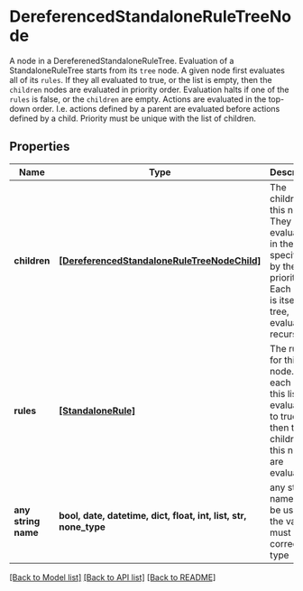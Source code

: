 # DereferencedStandaloneRuleTreeNode

A node in a DereferenedStandaloneRuleTree. Evaluation of a StandaloneRuleTree starts from its `tree` node. A given node first evaluates all of its `rules`. If they all evaluated to true, or the list is empty, then the `children` nodes are evaluated in priority order. Evaluation halts if one of the `rules` is false, or the `children` are empty. Actions are evaluated in the top-down order. I.e. actions defined by a parent are evaluated before actions defined by a child. Priority must be unique with the list of children. 

## Properties
Name | Type | Description | Notes
------------ | ------------- | ------------- | -------------
**children** | [**[DereferencedStandaloneRuleTreeNodeChild]**](DereferencedStandaloneRuleTreeNodeChild.md) | The children of this node. They are evaluated in the order specified by their priority. Each child is itself a tree, evaluated recursively.  | 
**rules** | [**[StandaloneRule]**](StandaloneRule.md) | The rules for this node. If each rule in this list evaluates to true, then the children of this node are evaluated.  | 
**any string name** | **bool, date, datetime, dict, float, int, list, str, none_type** | any string name can be used but the value must be the correct type | [optional]

[[Back to Model list]](../README.md#documentation-for-models) [[Back to API list]](../README.md#documentation-for-api-endpoints) [[Back to README]](../README.md)



